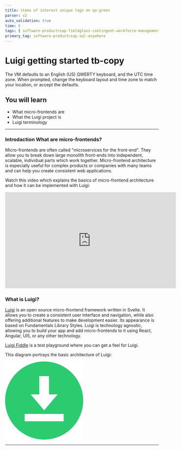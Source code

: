 ```yaml
---
title: items of interest unique tags on qa-green
parser: v2
auto_validation: true
time: 5
tags: [ software-product>sap-fieldglass-contingent-workforce-management, tutorial>intermediate, software-product>sap-jam, software-product>sap-payment-engine]
primary_tag: software-product>sap-sql-anywhere
---
```


# Luigi getting started tb-copy
<!-- description --> The VM defaults to an English (US) QWERTY keyboard, and the UTC time zone. When prompted, change the keyboard layout and time zone to match your location, or accept the defaults.

## You will learn
  - What micro-frontends are
  - What the Luigi project is
  - Luigi terminology

---

### Introdaction What are micro-frontends?


Micro-frontends are often called "microservices for the front-end". They allow you to break down large monolith front-ends into independent, scalable, individual parts which work together. Micro-frontend architecture is especially useful for complex products or companies with many teams and can help you create consistent web applications.

Watch this video which explains the basics of micro-frontend architecture and how it can be implemented with Luigi:

<iframe width="560" height="315" src="https://www.youtube.com/embed/Bjp1_yvtR4Y" frameborder="0" allowfullscreen></iframe>


### What is Luigi?


[Luigi](https://luigi-project.io) is an open source micro-frontend framework written in Svelte. It allows you to create a consistent user interface and navigation, while also offering additional features to make development easier. Its appearance is based on Fundamentals Library Styles. Luigi is technology agnostic, allowing you to build your app and add micro-frontends to it using React, Angular, UI5, or any other technology.

[Luigi Fiddle](https://fiddle.luigi-project.io) is a test playground where you can get a feel for Luigi.

This diagram portrays the basic architecture of Luigi:

<!-- size:600px -->
![Luigi architecture](download-flat.png)


---
